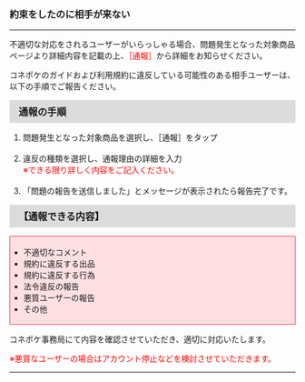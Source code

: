 <h3>約束をしたのに相手が来ない</h3>
<hr>

不適切な対応をされるユーザーがいらっしゃる場合、問題発生となった対象商品ページより詳細内容を記載の上、<font color="#ff0000">［通報］</font>から詳細をお知らせください。

コネポケのガイドおよび利用規約に違反している可能性のある相手ユーザーは、以下の手順でご報告ください。

<div style="padding: 7px 15px; margin-top: 15px; margin-bottom: 15px; border: 1px solid #dcdcdc; background-color: #dcdcdc; font-size: 120%">
<strong>通報の手順</strong>
</div>

<ol>
<li>問題発生となった対象商品を選択し、［通報］をタップ</li>
<br>
<li>違反の種類を選択し、通報理由の詳細を入力<br>
<font color="#ff0000">※できる限り詳しく内容をご記入ください。</font></li>
<br>
<li>「問題の報告を送信しました」とメッセージが表示されたら報告完了です。</li>
</ol>

<div style="padding: 7px 15px; margin-top: 15px; margin-bottom: 15px; border: 1px solid #dcdcdc; background-color: #dcdcdc; font-size: 120%">
<strong>【通報できる内容】</strong>
</div>

<div style="padding: 3px 15px 3px 0px; margin-top: 15px; margin-bottom: 15px; border: 1px solid #ff3333; background-color: #ffe0e2;">
<ul>
<li>不適切なコメント</li>
<li>規約に違反する出品</li>
<li>規約に違反する行為</li>
<li>法令違反の報告</li>
<li>悪質ユーザーの報告</li>
<li>その他</li>
</ul>
</div>

コネポケ事務局にて内容を確認させていただき、適切に対応いたします。

<font color="#ff0000">※悪質なユーザーの場合はアカウント停止などを検討させていただきます。</font>

<hr>
